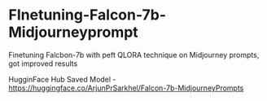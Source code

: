 # FInetuning-Falcon-7b-Midjourneyprompt
Finetuning Falcbon-7b with peft QLORA technique on Midjourney prompts, got improved results

HugginFace Hub Saved Model - https://huggingface.co/ArjunPrSarkhel/Falcon-7b-MidjourneyPrompts
